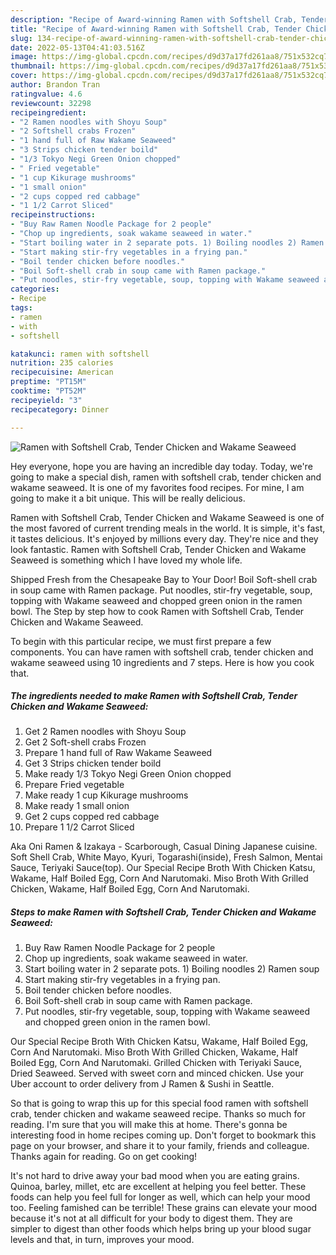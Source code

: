 ```yaml
---
description: "Recipe of Award-winning Ramen with Softshell Crab, Tender Chicken and Wakame Seaweed"
title: "Recipe of Award-winning Ramen with Softshell Crab, Tender Chicken and Wakame Seaweed"
slug: 134-recipe-of-award-winning-ramen-with-softshell-crab-tender-chicken-and-wakame-seaweed
date: 2022-05-13T04:41:03.516Z
image: https://img-global.cpcdn.com/recipes/d9d37a17fd261aa8/751x532cq70/ramen-with-softshell-crab-tender-chicken-and-wakame-seaweed-recipe-main-photo.jpg
thumbnail: https://img-global.cpcdn.com/recipes/d9d37a17fd261aa8/751x532cq70/ramen-with-softshell-crab-tender-chicken-and-wakame-seaweed-recipe-main-photo.jpg
cover: https://img-global.cpcdn.com/recipes/d9d37a17fd261aa8/751x532cq70/ramen-with-softshell-crab-tender-chicken-and-wakame-seaweed-recipe-main-photo.jpg
author: Brandon Tran
ratingvalue: 4.6
reviewcount: 32298
recipeingredient:
- "2 Ramen noodles with Shoyu Soup"
- "2 Softshell crabs Frozen"
- "1 hand full of Raw Wakame Seaweed"
- "3 Strips chicken tender boild"
- "1/3 Tokyo Negi Green Onion chopped"
- " Fried vegetable"
- "1 cup Kikurage mushrooms"
- "1 small onion"
- "2 cups copped red cabbage"
- "1 1/2 Carrot Sliced"
recipeinstructions:
- "Buy Raw Ramen Noodle Package for 2 people"
- "Chop up ingredients, soak wakame seaweed in water."
- "Start boiling water in 2 separate pots. 1) Boiling noodles 2) Ramen soup"
- "Start making stir-fry vegetables in a frying pan."
- "Boil tender chicken before noodles."
- "Boil Soft-shell crab in soup came with Ramen package."
- "Put noodles, stir-fry vegetable, soup, topping with Wakame seaweed and chopped green onion in the ramen bowl."
categories:
- Recipe
tags:
- ramen
- with
- softshell

katakunci: ramen with softshell 
nutrition: 235 calories
recipecuisine: American
preptime: "PT15M"
cooktime: "PT52M"
recipeyield: "3"
recipecategory: Dinner

---
```



![Ramen with Softshell Crab, Tender Chicken and Wakame Seaweed](https://img-global.cpcdn.com/recipes/d9d37a17fd261aa8/751x532cq70/ramen-with-softshell-crab-tender-chicken-and-wakame-seaweed-recipe-main-photo.jpg)

Hey everyone, hope you are having an incredible day today. Today, we're going to make a special dish, ramen with softshell crab, tender chicken and wakame seaweed. It is one of my favorites food recipes. For mine, I am going to make it a bit unique. This will be really delicious.

Ramen with Softshell Crab, Tender Chicken and Wakame Seaweed is one of the most favored of current trending meals in the world. It is simple, it's fast, it tastes delicious. It's enjoyed by millions every day. They're nice and they look fantastic. Ramen with Softshell Crab, Tender Chicken and Wakame Seaweed is something which I have loved my whole life.

Shipped Fresh from the Chesapeake Bay to Your Door! Boil Soft-shell crab in soup came with Ramen package. Put noodles, stir-fry vegetable, soup, topping with Wakame seaweed and chopped green onion in the ramen bowl. The Step by step how to cook Ramen with Softshell Crab, Tender Chicken and Wakame Seaweed.


To begin with this particular recipe, we must first prepare a few components. You can have ramen with softshell crab, tender chicken and wakame seaweed using 10 ingredients and 7 steps. Here is how you cook that.

<!--inarticleads1-->

##### The ingredients needed to make Ramen with Softshell Crab, Tender Chicken and Wakame Seaweed:

1. Get 2 Ramen noodles with Shoyu Soup
1. Get 2 Soft-shell crabs Frozen
1. Prepare 1 hand full of Raw Wakame Seaweed
1. Get 3 Strips chicken tender boild
1. Make ready 1/3 Tokyo Negi Green Onion chopped
1. Prepare  Fried vegetable
1. Make ready 1 cup Kikurage mushrooms
1. Make ready 1 small onion
1. Get 2 cups copped red cabbage
1. Prepare 1 1/2 Carrot Sliced


Aka Oni Ramen &amp; Izakaya - Scarborough, Casual Dining Japanese cuisine. Soft Shell Crab, White Mayo, Kyuri, Togarashi(inside), Fresh Salmon, Mentai Sauce, Teriyaki Sauce(top). Our Special Recipe Broth With Chicken Katsu, Wakame, Half Boiled Egg, Corn And Narutomaki. Miso Broth With Grilled Chicken, Wakame, Half Boiled Egg, Corn And Narutomaki. 

<!--inarticleads2-->

##### Steps to make Ramen with Softshell Crab, Tender Chicken and Wakame Seaweed:

1. Buy Raw Ramen Noodle Package for 2 people
1. Chop up ingredients, soak wakame seaweed in water.
1. Start boiling water in 2 separate pots. 1) Boiling noodles 2) Ramen soup
1. Start making stir-fry vegetables in a frying pan.
1. Boil tender chicken before noodles.
1. Boil Soft-shell crab in soup came with Ramen package.
1. Put noodles, stir-fry vegetable, soup, topping with Wakame seaweed and chopped green onion in the ramen bowl.


Our Special Recipe Broth With Chicken Katsu, Wakame, Half Boiled Egg, Corn And Narutomaki. Miso Broth With Grilled Chicken, Wakame, Half Boiled Egg, Corn And Narutomaki. Grilled Chicken with Teriyaki Sauce, Dried Seaweed. Served with sweet corn and minced chicken. Use your Uber account to order delivery from J Ramen &amp; Sushi in Seattle. 

So that is going to wrap this up for this special food ramen with softshell crab, tender chicken and wakame seaweed recipe. Thanks so much for reading. I'm sure that you will make this at home. There's gonna be interesting food in home recipes coming up. Don't forget to bookmark this page on your browser, and share it to your family, friends and colleague. Thanks again for reading. Go on get cooking!

It's not hard to drive away your bad mood when you are eating grains. Quinoa, barley, millet, etc are excellent at helping you feel better. These foods can help you feel full for longer as well, which can help your mood too. Feeling famished can be terrible! These grains can elevate your mood because it's not at all difficult for your body to digest them. They are simpler to digest than other foods which helps bring up your blood sugar levels and that, in turn, improves your mood.
